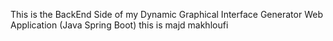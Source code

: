 This is the BackEnd Side of my Dynamic Graphical Interface Generator Web Application (Java Spring Boot)
this is majd makhloufi
